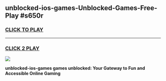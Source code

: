 
## unblocked-ios-games-Unblocked-Games-Free-Play #s650r
<h3>
<a href="https://us.freeplayer.one?title=unblocked-ios-games&ref=9M">CLICK TO PLAY</a></h3>
<hr>

<h3>
<a href="https://us.freeplayer.one?title=unblocked-ios-games&ref=9M">CLICK 2 PLAY</a>
  
</h3>

<a href="https://us.freeplayer.one?title=unblocked-ios-games&ref=9M"><img src="https://clearcache.store/games.png"></a>


**unblocked-ios-games games unblocked: Your Gateway to Fun and Accessible Online Gaming**
